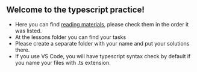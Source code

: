 ## Welcome to the typescript practice!

- Here you can find [reading materials](./reading-material.md), please check them in the order it was listed.
- At the lessons folder you can find your tasks
- Please create a separate folder with your name and put your solutions there.
- If you use VS Code, you will have typescript syntax check by default if you name your files with .ts extension.